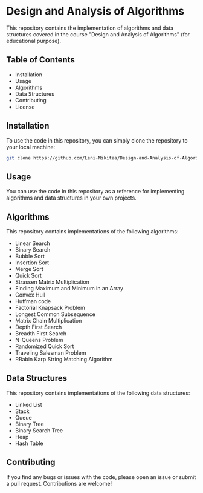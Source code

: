 # Design and Analysis of Algorithms


This repository contains the implementation of algorithms and data structures covered in the course "Design and Analysis of Algorithms" (for educational purpose).


## Table of Contents

- Installation
- Usage
- Algorithms
- Data Structures
- Contributing
- License
## Installation

To use the code in this repository, you can simply clone the repository to your local machine:

```bash
git clone https://github.com/Leni-Nikitaa/Design-and-Analysis-of-Algorithms.git
```

## Usage

You can use the code in this repository as a reference for implementing algorithms and data structures in your own projects. 

## Algorithms

This repository contains implementations of the following algorithms:

- Linear Search
- Binary Search
- Bubble Sort
- Insertion Sort
- Merge Sort
- Quick Sort
- Strassen Matrix Multiplication
- Finding Maximum and Minimum in an Array
- Convex Hull
- Huffman code
- Factorial Knapsack Problem
- Longest Common Subsequence
- Matrix Chain Multiplication
- Depth First Search
- Breadth First Search
- N-Queens Problem
- Randomized Quick Sort
- Traveling Salesman Problem
- RRabin Karp String Matching Algorithm

## Data Structures 

This repository contains implementations of the following data structures:

- Linked List
- Stack
- Queue
- Binary Tree
- Binary Search Tree
- Heap
- Hash Table
## Contributing

If you find any bugs or issues with the code, please open an issue or submit a pull request. Contributions are welcome!